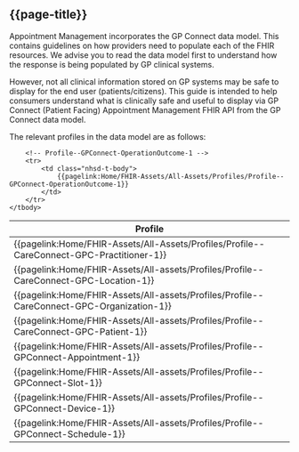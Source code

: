 ## {{page-title}}

Appointment Management incorporates the GP Connect data model. This contains guidelines on how providers need to populate each of the FHIR resources. We advise you to read the data model first to understand how the response is being populated by GP clinical systems. 

However, not all clinical information stored on GP systems may be safe to display for the end user (patients/citizens). This guide is intended to help consumers understand what is clinically safe and useful to display via GP Connect (Patient Facing) Appointment Management FHIR API from the GP Connect data model.

The relevant profiles in the data model are as follows:

<table data-responsive>
    <thead>
        <tr>
            <th>Profile</th>
        </tr>
    </thead>
    <tbody>
        <!-- CareConnect-GPC-Practitioner-1 -->
        <tr>
            <td class="nhsd-t-body">
                {{pagelink:Home/FHIR-Assets/All-Assets/Profiles/Profile--CareConnect-GPC-Practitioner-1}}
            </td>
        </tr>
        <!-- CareConnect-GPC-Location-1 -->
        <tr>
            <td class="nhsd-t-body">
                {{pagelink:Home/FHIR-Assets/All-assets/Profiles/Profile--CareConnect-GPC-Location-1}}
            </td>
        </tr>
        <!-- CareConnect-GPC-Organization-1 -->
        <tr>
            <td class="nhsd-t-body">
                {{pagelink:Home/FHIR-Assets/All-assets/Profiles/Profile--CareConnect-GPC-Organization-1}}
            </td>
        </tr>
        <!-- CareConnect-GPC-Patient-1 -->
        <tr>
            <td class="nhsd-t-body">
                {{pagelink:Home/FHIR-Assets/All-assets/Profiles/Profile--CareConnect-GPC-Patient-1}}
            </td>
        </tr>
        <!-- GPConnect-Appointment-1 -->
        <tr>
            <td class="nhsd-t-body">
                {{pagelink:Home/FHIR-Assets/All-assets/Profiles/Profile--GPConnect-Appointment-1}}
            </td>
        </tr>
        <!-- GPConnect-Slot-1 -->
        <tr>
            <td class="nhsd-t-body">
                {{pagelink:Home/FHIR-Assets/All-assets/Profiles/Profile--GPConnect-Slot-1}}
            </td>
        </tr>
        <!-- GPConnect-Device-1 -->
        <tr>
            <td class="nhsd-t-body">
                {{pagelink:Home/FHIR-Assets/All-assets/Profiles/Profile--GPConnect-Device-1}}
            </td>
        </tr>
        <!-- GPConnect-Schedule-1 -->
        <tr>
            <td class="nhsd-t-body">
                {{pagelink:Home/FHIR-Assets/All-assets/Profiles/Profile--GPConnect-Schedule-1}}
            </td>
        </tr>
 
        <!-- Profile--GPConnect-OperationOutcome-1 -->
        <tr>
            <td class="nhsd-t-body">
                {{pagelink:Home/FHIR-Assets/All-Assets/Profiles/Profile--GPConnect-OperationOutcome-1}}
            </td>
        </tr>
    </tbody>
</table>